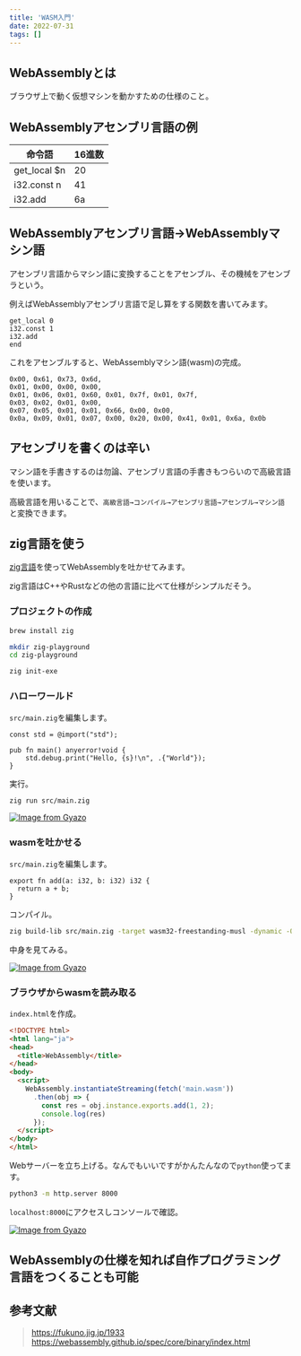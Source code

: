 ```yaml
---
title: 'WASM入門'
date: 2022-07-31
tags: []
---
```


## WebAssemblyとは

ブラウザ上で動く仮想マシンを動かすための仕様のこと。

## WebAssemblyアセンブリ言語の例

| 命令語          | 16進数 |
| ------------ | ---- |
| get_local $n | 20   |
| i32.const n  | 41   |
| i32.add      | 6a   |

## WebAssemblyアセンブリ言語→WebAssemblyマシン語

アセンブリ言語からマシン語に変換することをアセンブル、その機械をアセンブラという。

例えばWebAssemblyアセンブリ言語で足し算をする関数を書いてみます。

```assembly
get_local 0
i32.const 1
i32.add
end
```

これをアセンブルすると、WebAssemblyマシン語(wasm)の完成。

```text
0x00, 0x61, 0x73, 0x6d,
0x01, 0x00, 0x00, 0x00,
0x01, 0x06, 0x01, 0x60, 0x01, 0x7f, 0x01, 0x7f,
0x03, 0x02, 0x01, 0x00,
0x07, 0x05, 0x01, 0x01, 0x66, 0x00, 0x00,
0x0a, 0x09, 0x01, 0x07, 0x00, 0x20, 0x00, 0x41, 0x01, 0x6a, 0x0b
```

## アセンブリを書くのは辛い

マシン語を手書きするのは勿論、アセンブリ言語の手書きもつらいので高級言語を使います。

高級言語を用いることで、`高級言語→コンパイル→アセンブリ言語→アセンブル→マシン語`と変換できます。

## zig言語を使う

[zig言語](https://ziglang.org/)を使ってWebAssemblyを吐かせてみます。

zig言語はC++やRustなどの他の言語に比べて仕様がシンプルだそう。

### プロジェクトの作成

```bash
brew install zig

mkdir zig-playground
cd zig-playground

zig init-exe
```

### ハローワールド

`src/main.zig`を編集します。

```zig main.zig
const std = @import("std");

pub fn main() anyerror!void {
    std.debug.print("Hello, {s}!\n", .{"World"});
}
```

実行。

```bash
zig run src/main.zig
```

[![Image from Gyazo](https://i.gyazo.com/5d627942f62d7e0c3e9115c237a737cb.png)](https://gyazo.com/5d627942f62d7e0c3e9115c237a737cb)

### wasmを吐かせる

`src/main.zig`を編集します。

```zig main.zig
export fn add(a: i32, b: i32) i32 {
  return a + b;
}
```

コンパイル。

```bash
zig build-lib src/main.zig -target wasm32-freestanding-musl -dynamic -O ReleaseSmall
```

中身を見てみる。

[![Image from Gyazo](https://i.gyazo.com/71f4e6d38c5890e75c9ddc2118bb2386.png)](https://gyazo.com/71f4e6d38c5890e75c9ddc2118bb2386)

### ブラウザからwasmを読み取る

`index.html`を作成。

```html index.html
<!DOCTYPE html>
<html lang="ja">
<head>
  <title>WebAssembly</title>
</head>
<body>
  <script>
    WebAssembly.instantiateStreaming(fetch('main.wasm'))
      .then(obj => {
        const res = obj.instance.exports.add(1, 2);
        console.log(res)
      });
  </script>
</body>
</html>
```

Webサーバーを立ち上げる。なんでもいいですがかんたんなので`python`使ってます。

```bash
python3 -m http.server 8000
```

`localhost:8000`にアクセスしコンソールで確認。

[![Image from Gyazo](https://i.gyazo.com/f5bf05883314fab1734b8f666c883729.png)](https://gyazo.com/f5bf05883314fab1734b8f666c883729)

<!-- ## wasmが見やすいWAT
wasmファイルはバイナリなので見づらいです。
そこでWAT(WebAssembly Text format)という形式にすると見やすくなります。

[![Image from Gyazo](https://i.gyazo.com/580276112653cfbc36cc7da8d22bb973.png)](https://gyazo.com/580276112653cfbc36cc7da8d22bb973) -->

## WebAssemblyの仕様を知れば自作プログラミング言語をつくることも可能

## 参考文献

> https://fukuno.jig.jp/1933
> https://webassembly.github.io/spec/core/binary/index.html
